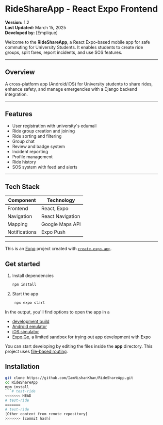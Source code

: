 # RideShareApp - React Expo Frontend

**Version:** 1.2  
**Last Updated:** March 15, 2025  
**Developed by:** [Emplique]  

Welcome to the **RideShareApp**, a React Expo-based mobile app for safe commuting for University Students. It enables students to create ride groups, split fares, report incidents, and use SOS features.

---

## Overview

A cross-platform app (Android/iOS) for University students to share rides, enhance safety, and manage emergencies with a Django backend integration.

---

## Features

- User registration with university's edumail
- Ride group creation and joining
- Ride sorting and filtering
- Group chat
- Review and badge system
- Incident reporting
- Profile management
- Ride history
- SOS system with feed and alerts

---

## Tech Stack

| Component     | Technology         |
|---------------|--------------------|
| Frontend      | React, Expo        |
| Navigation    | React Navigation   |
| Mapping       | Google Maps API    |
| Notifications | Expo Push          |

---

This is an [Expo](https://expo.dev) project created with [`create-expo-app`](https://www.npmjs.com/package/create-expo-app).

## Get started

1. Install dependencies

   ```bash
   npm install
   ```

2. Start the app

   ```bash
    npx expo start
   ```

In the output, you'll find options to open the app in a

- [development build](https://docs.expo.dev/develop/development-builds/introduction/)
- [Android emulator](https://docs.expo.dev/workflow/android-studio-emulator/)
- [iOS simulator](https://docs.expo.dev/workflow/ios-simulator/)
- [Expo Go](https://expo.dev/go), a limited sandbox for trying out app development with Expo

You can start developing by editing the files inside the **app** directory. This project uses [file-based routing](https://docs.expo.dev/router/introduction).

## Installation

```bash
git clone https://github.com/IamNishanKhan/RideShareApp.git
cd RideShareApp
npm install
```# test-ride
<<<<<<< HEAD
# test-ride
=======
# test-ride
[Other content from remote repository]
>>>>>>> [commit hash]
